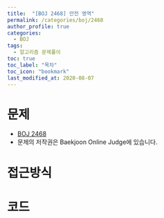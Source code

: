 ```yaml
---
title:  "[BOJ 2468] 안전 영역"
permalink: /categories/boj/2468
author_profile: true
categories:
  - BOJ
tags:
  - 알고리즘 문제풀이
toc: true
toc_label: "목차"
toc_icon: "bookmark"
last_modified_at: 2020-08-07
---
```

# 문제
* [BOJ 2468]()
* 문제의 저작권은 Baekjoon Online Judge에 있습니다.  

# 접근방식 


# 코드
```java

```